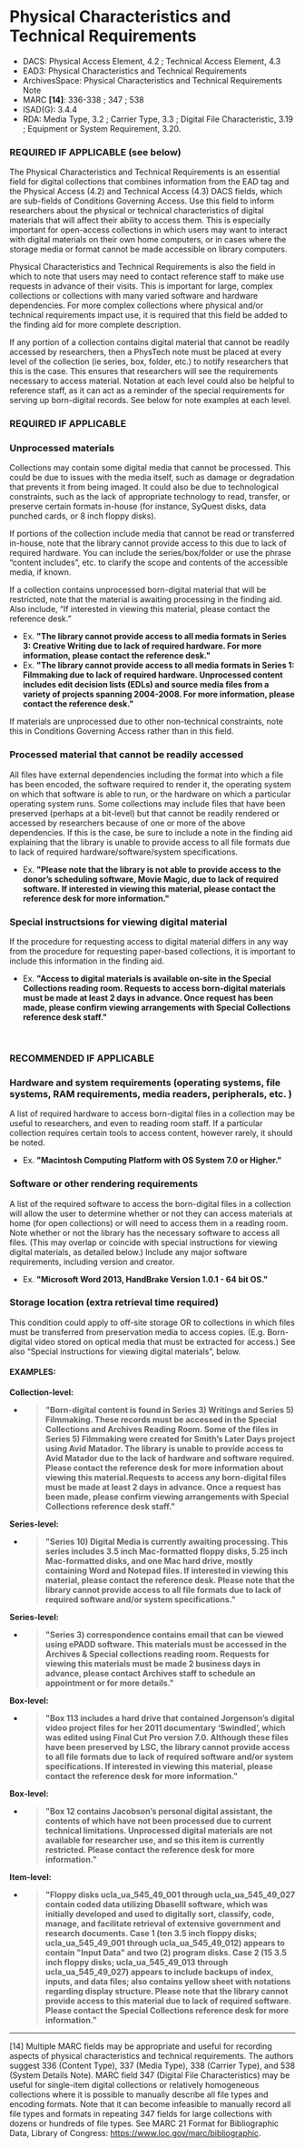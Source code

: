 # Physical Characteristics and Technical Requirements

* DACS: Physical Access Element, 4.2 ; Technical Access Element, 4.3
* EAD3: Physical Characteristics and Technical Requirements <phystech>
* ArchivesSpace: Physical Characteristics and Technical Requirements Note
* MARC **[14]**: 336-338 ; 347 ; 538
* ISAD(G): 3.4.4
* RDA: Media Type, 3.2 ; Carrier Type, 3.3 ; Digital File Characteristic, 3.19 ; Equipment or System Requirement, 3.20.  

### REQUIRED IF APPLICABLE (see below)
The Physical Characteristics and Technical Requirements is an essential field for digital collections that combines information from the EAD tag <phystech> and the Physical Access (4.2) and Technical Access (4.3) DACS fields, which are sub-fields of Conditions Governing Access. Use this field to inform researchers about the physical or technical characteristics of digital materials that will affect their ability to access them. This is especially important  for open-access collections in which users may want to interact with digital materials on their own home computers, or in cases where the storage media or format cannot be made accessible on library computers. 

Physical Characteristics and Technical Requirements is also the field in which to note that users may need to contact reference staff to make use requests in advance of their visits. This is important for large, complex collections or collections with many varied software and hardware dependencies. For more complex collections where physical and/or technical requirements impact use, it is required that this field be added to the finding aid for more complete description.

If any portion of a collection contains digital material that cannot be readily accessed by researchers, then a PhysTech note must be placed at every level of the collection (ie series, box, folder, etc.) to notify researchers that this is the case. This ensures that researchers will see the requirements necessary to access material. Notation at each level could also be helpful to reference staff, as it can act as a reminder of the special requirements for serving up born-digital records. See below for note examples at each level.

### REQUIRED IF APPLICABLE
### Unprocessed materials 
Collections may contain some digital media that cannot be processed. This could be due to issues with the media itself, such as damage or degradation that prevents it from being imaged. It could also be due to technological constraints, such as the lack of appropriate technology to read, transfer, or preserve certain formats in-house (for instance, SyQuest disks, data punched cards, or 8 inch floppy disks). 

If portions of the collection include media that cannot be read or transferred in-house, note that the library cannot provide access to this due to lack of required hardware. You can include the series/box/folder or use the phrase “content includes”, etc. to clarify the scope and contents of the accessible media, if known.

If a collection contains unprocessed born-digital material that will be restricted, note that the material is awaiting processing in the finding aid. Also include, “If interested in viewing this material, please contact the reference desk.”  
* Ex. **"The library cannot provide access to all media formats in Series 3: Creative Writing due to lack of required hardware. For more information, please contact the reference desk."**  
* Ex. **"The library cannot provide access to all media formats in Series 1: Filmmaking due to lack of required hardware. Unprocessed content includes edit decision lists (EDLs) and source media files from a variety of projects spanning 2004-2008. For more information, please contact the reference desk."**  

If materials are unprocessed due to other non-technical constraints, note this in Conditions Governing Access rather than in this field. 
<br/>

### Processed material that cannot be readily accessed
All files have external dependencies including the format into which a file has been encoded, the software required to render it, the operating system on which that software is able to run, or the hardware on which a particular operating system runs. Some collections may include files that have been preserved (perhaps at a bit-level) but that cannot be readily rendered or accessed by researchers because of one or more of the above dependencies. If this is the case, be sure to include a note in the finding aid explaining that the library is unable to provide access to all file formats due to lack of required hardware/software/system specifications. 
* Ex. **"Please note that the library is not able to provide access to the donor’s scheduling software, Movie Magic, due to lack of required software. If interested in viewing this material, please contact the reference desk for more information."**  
### Special instructsions for viewing digital material
If the procedure for requesting access to digital material differs in any way from the procedure for requesting paper-based collections, it is important to include this information in the finding aid.
* Ex. **"Access to digital materials is available on-site in the Special Collections reading room. Requests to access born-digital materials must be made at least 2 days in advance. Once request has been made, please confirm viewing arrangements with Special Collections reference desk staff."** 

<br/>

### RECOMMENDED IF APPLICABLE
### Hardware and system requirements (operating systems, file systems, RAM requirements, media readers, peripherals, etc. )
A list of required hardware to access born-digital files in a collection may be useful to 
researchers, and even to reading room staff. If a particular collection requires certain tools to access content, however rarely, it should be noted. 
* Ex. **"Macintosh Computing Platform with OS System 7.0 or Higher."**

### Software or other rendering requirements
A list of the required software to access the born-digital files in a collection will allow the user to determine whether or not they can access materials at home (for open collections) or will need to access them in a reading room. Note whether or not the library has the necessary software to access all files. (This may overlap or coincide with special instructions for viewing digital materials, as detailed below.) Include any major software requirements, including version and creator. 
* Ex. **"Microsoft Word 2013, HandBrake Version 1.0.1 - 64 bit OS."**

### Storage location (extra retrieval time required)
This condition could apply to off-site storage OR to collections in which files must be transferred from preservation media to access copies. (E.g. Born-digital video stored on optical media that must be extracted for access.) See also “Special instructions for viewing digital materials”, below. 

#### EXAMPLES:
**Collection-level:**
* >**"Born-digital content is found in Series 3) Writings and Series 5) Filmmaking. These records must be accessed in the Special Collections and Archives Reading Room. Some of the files in Series 5) Filmmaking were created for Smith’s Later Days project using Avid Matador. The library is unable to provide access to Avid Matador due to the lack of hardware and software required. Please contact the reference desk for more information about viewing this material.Requests to access any born-digital files must be made at least 2 days in advance. Once a request has been made, please confirm viewing arrangements with Special Collections reference desk staff."**

**Series-level:**
* >**"Series 10) Digital Media is currently awaiting processing. This series includes 3.5 inch Mac-formatted floppy disks, 5.25 inch Mac-formatted disks, and one Mac hard drive, mostly containing Word and Notepad files. If interested in viewing this material, please contact the reference desk. Please note that the library cannot provide access to all file formats due to lack of required software and/or system specifications."**

**Series-level:**
* >**"Series 3) correspondence contains email that can be viewed using ePADD software. This materials must be accessed in the Archives & Special collections reading room. Requests for viewing this materials must be made 2 business days in advance, please contact Archives staff to schedule an appointment or for more details."**

**Box-level:**
* >**"Box 113 includes a hard drive that contained Jorgenson’s digital video project files for her 2011 documentary ‘Swindled’, which was edited using Final Cut Pro version 7.0. Although these files have been preserved by LSC, the library cannot provide access to all file formats due to lack of required software and/or system specifications. If interested in viewing this material, please contact the reference desk for more information."**

**Box-level:**
* >**"Box 12 contains Jacobson’s personal digital assistant, the contents of which have not been processed due to current technical limitations. Unprocessed digital materials are not available for researcher use, and so this item is currently restricted. Please contact the reference desk for more information."**

**Item-level:**
* >**"Floppy disks ucla_ua_545_49_001 through ucla_ua_545_49_027 contain coded data utilizing DbaseIII software, which was initially developed and used to digitally sort, classify, code, manage, and facilitate retrieval of extensive government and research documents. Case 1 (ten 3.5 inch floppy disks; ucla_ua_545_49_001 through ucla_ua_545_49_012) appears to contain "Input Data" and two (2) program disks. Case 2 (15 3.5 inch floppy disks; ucla_ua_545_49_013 through ucla_ua_545_49_027) appears to include backups of index, inputs, and data files; also contains yellow sheet with notations regarding display structure. Please note that the library cannot provide access to this material due to lack of required software. Please contact the Special Collections reference desk for more information."**

___
[14] Multiple MARC fields may be appropriate and useful for recording aspects of physical characteristics and technical requirements. The authors suggest 336 (Content Type), 337 (Media Type), 338 (Carrier Type), and 538 (System Details Note). MARC field 347 (Digital File Characteristics) may be useful for single-item digital collections or relatively homogeneous collections where it is possible to manually describe all file types and encoding formats. Note that it can become infeasible to manually record all file types and formats in repeating 347 fields for large collections with dozens or hundreds of file types. See MARC 21 Format for Bibliographic Data, Library of Congress: https://www.loc.gov/marc/bibliographic. 
